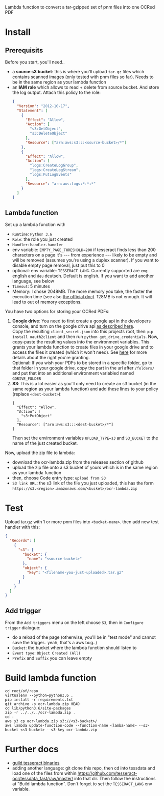 Lambda function to convert a tar-gzipped set of pnm files into one OCRed PDF

# Install

## Prerequisits

Before you start, you'll need..

- a **source s3 bucket**: this is where you'll upload `tar.gz` files which contains scanned images (only tested with pnm files so far). Needs to be in the same region as your lambda function
- an **IAM role** which allows to read + delete from source bucket. And store the log output. Attach this policy to the role:
  ```json
  {
    "Version": "2012-10-17",
    "Statement": [
      {
        "Effect": "Allow",
        "Action": [
          "s3:GetObject",
          "s3:DeleteObject"
        ],
        "Resource": ["arn:aws:s3:::<source-bucket>/*"]
      },
  	  {
  	    "Effect": "Allow",
  	    "Action": [
  	      "logs:CreateLogGroup",
  	      "logs:CreateLogStream",
  	      "logs:PutLogEvents"
  	    ],
  	    "Resource": "arn:aws:logs:*:*:*"
  	  }
    ]
  }
  ```

## Lambda function

Set up a lambda function with

- `Runtime`: `Python 3.6`
- `Role`: the role you just created
- `Handler`: `handler.handler`
- env variable: `EMPTY_PAGE_THRESHOLD=200` if tesseract finds less than 200 characters on a page it's --- from experience --- likely to be empty and will be removed (assumes you're using a duplex scanner). If you want to disable empty page removal, just put this to 0
- optional: env variable: `TESSERACT_LANG`. Currently supported are `eng` english and `deu` deutsch. Default is english. If you want to add another language, see below
- `Timeout`: 5 minutes
- Memory: I chose 2048MB. The more memory you take, the faster the execution time (see also [the official doc](https://docs.aws.amazon.com/lambda/latest/dg/resource-model.html)). 128MB is not enough. It will lead to out of memory exceptions.

You have two options for storing your OCRed PDFs:

1. **Google drive**:
   You need to first create a google api in the developers console, and turn on the google drive api [as described here](https://developers.google.com/drive/v3/web/quickstart/python#step_1_turn_on_the_api_name).  
   Copy the resulting `client_secret.json` into this projects root, then `pip install oauth2client` and then run `python get_drive_credentials`. Now, copy-paste the resulting values into the environment variables. This grants your lambda function to create files in your google drive and to access the files it created (which it won't need). See [here](https://developers.google.com/drive/v2/web/about-auth) for more details about the right you're granting.  
   Optional: If you wish your PDFs to be stored in a specific folder, go to that folder in your google drive, copy the part in the url after `/folders/` and put that into an additional environment variabled named `GDRIVE_FOLDER`
2. **S3**: This is a lot easier as you'll only need to create an s3 bucket (in the same region as your lambda function) and add these lines to your policy (replace `<dest-bucket>`):
   ```
   {
     "Effect": "Allow",
     "Action": [
       "s3:PutObject"
     ],
     "Resource": ["arn:aws:s3:::<dest-bucket>/*"]
   }
   ```
   Then set the environment variables `UPLOAD_TYPE=s3` and `S3_BUCKET` to the name of the just created bucket.


Now, upload the zip file to lambda:

- download the ocr-lambda.zip from the releases section of github
- upload the zip file onto a s3 bucket of yours which is in the same region as your lambda function
- then, choose Code entry type: `upload from S3`
- `S3 link URL`: the s3 link of the file you just uploaded, this has the form `https://s3.<region>.amazonaws.com/<bucket>/ocr-lambda.zip`

# Test

Upload tar.gz with 1 or more pnm files into `<bucket-name>`. then add new test handler with this:

```json
{
  "Records": [
    {
      "s3": {
        "bucket": {
          "name": "<source-bucket>"
        },
        "object": {
          "key": "<filename-you-just-uploaded>.tar.gz"
        }
      }
    }
  ]
}
```

## Add trigger

From the `Add triggers` menu on the left choose `S3`, then in `Configure trigger` dialogue:

- do a reload of the page (otherwise, you'll be in "test mode" and cannot save the trigger.. yeah, that's a aws bug..)
- `Bucket`: the bucket where the lambda function should listen to
- `Event tpye`: `Object Created (All)`
- `Prefix` and `Suffix` you can leave empty


# Build lambda function

```
cd root/of/repo
virtualenv --python=python3.6 .
pip install -r requirements.txt
git archive -o ocr-lambda.zip HEAD
cd lib/python3.6/site-packages
zip -r ../../../ocr-lambda.zip .
cd -
aws s3 cp ocr-lambda.zip s3://<s3-bucket>/
aws lambda update-function-code --function-name <lamba-name> --s3-bucket <s3-bucket> --s3-key ocr-lambda.zip
```

# Further docs

- [guild tesseract binaries](doc/compile_tesseract.md)
- adding another language: git clone this repo, then cd into tessdata and load one of the files from within https://github.com/tesseract-ocr/tessdata_fast/raw/master/ into that dir. Then follow the instructions at "Build lambda function". Don't forget to set the `TESSERACT_LANG` env variable.
